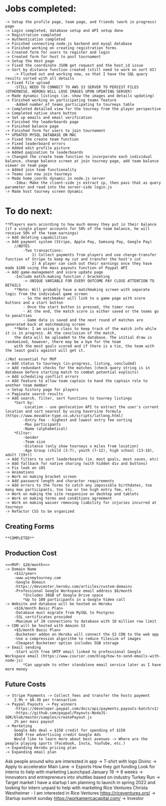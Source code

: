 # Jobs completed:
    -> Setup the profile page, team page, and friends (work in progress) page
    -> Login completed, database setup and API setup done
    -> Registration completed
    -> Authentication completed
    -> Finished connecting node.js backend and mysql database
    -> Finished working on creating registration forms
    -> Created form for users to register and login
    -> Created form for host to post tournament
    -> Setup the Host page
    -> Fixed the coordinate JSON get request and the host_id issue
    -> Sort by distance function created (still need to work on sort UI)
        -> Flushed out and working now, so that I have the SQL query results sorted with all details
    -> Fixed file upload
        -STILL NEED TO CONNECT TO AWS S3 SERVER TO PERSIST FILES (OTHERWISE, HEROKU WILL LOSE IMAGES UPON UPDATING SERVER)
    -> Made dynamic listings (ie. show the images and details updating)
    -> Finished working on participating teams feature
        -Added number_of_teams_participating to tourneys table
    -> Completed detailed view for the tourney from the player perspective
    -> Completed native share button
    -> Set up emails and email verification
    -> Finished the leaderboards page
    -> Finished balance page
    -> Finished form for users to join tournament
    ** UPDATED MYSQL DATABASE ON MAC
    -> Fixed the create team function
    -> Fixed leaderboard errors
    -> Added edit profile picture
    -> Added pagination to leaderboards
    -> Changed the create team function to incorporate each individual balance, change balance screen at join tourney page, add team balance viewer on team page
    -> Added join team functionality
    -> Teams can now join tourneys
    -> Made home_coords dynamic in node.js server
        -Idea: Make the client-side js extract ip, then pass that as query parameter and read into the server-side login.js
    -> Made host tourney screen dynamic

# To do next:
    **Players earn according to how much money they put in their balance (if a single player accounts for 50% of the team balance, he will receive 50% of the team earnings)
    -> Add deleting capabilities
    -> Add payment system (Stripe, Apple Pay, Samsung Pay, Google Pay)
        //NOTES
            -Two transactions:
                1) Collect payments from players and use charge-transfer function of Stripe to keep my cut and transfer the host's cut
                2) A player can cash out their earnings once they have made $100 using the mass payouts function of Paypal API
    -> Add game-management and score update page
        -Include match-making function / bracketing
            -> UNIQUE VARIABLE FOR EVERY OUTCOME PAY CLOSE ATTENTION TO DETAILS
        **Note: Will probably have a matchmaking screen with separate logic from the individual game screen
            - So the matchmaker will link to a game page with score buttons and a start button
            - Once the start button is pressed, the timer runs
            - At the end, the match score is either saved or the teams go to penalties
            - Game data is saved and the next round of matches are generated back at matchmaking screen
        **Note: I am using a class to keep track of the match info while it is in progress. At the conclusion of the match,
        the data will be uploaded to the database. The initial draw is randomized, however, there may be a bye for the team
        with the most goals scored and if there is a tie, the team with the least goals against will get it.

    //Not essential for MVP
    -> Add status to tourneys (in-progress, listing, concluded)
    -> Add redundant checks for the matches (check query string is in database before starting match to combat potential exploits)
    -> Add scheduling conflict errors
    -> Add feature to allow team captain to hand the captain role to another team member
    -> Setup history page for players
    -> Paginate search results
    -> Add search, filter, sort functions to tourney listings
        *Sort by:
            -Location - use geolocation API to extract the user's current location and sort nearest by using haversine formula (https://www.movable-type.co.uk/scripts/latlong.html)
            -Entry fee - highest and lowest entry fee sorting
            -Max participants
            -Name (alphabetical)
        *Filter:
            -Gender
            -Team size
            -Distance (only show tourneys x miles from location)
            -Age Group (child (3-7), youth (7-12), high school (13-18),  adult (19+))
    -> Add filters to sort leaderboards (ie. most goals, most saves, etc)
    -> Add fallback for native sharing (with hidden div and buttons)
    -> Fix look on iOS
    -> Animations
    -> Work on making bracket screen
    -> Add password length and character requirements
    -> Add errors to the forms to catch any impossible birthdates, too many max participants, too low or too high entry fee, etc.
    -> Work on making the site responsive on desktop and tablets
    -> Work on making terms and conditions agreement
    -> Work on making waiver removing liability for injuries incurred at tourneys
    -> Refactor CSS to be organized

## Creating Forms
    **COMPLETED**

## Production Cost
    <<<MVP: $28/month>>>
    -> Domain Name
        <$12/year>
        -www.winmytourney.com
        -Google Domain
        -https://devcenter.heroku.com/articles/custom-domains
        -Professional Google Workspace email address $6/month
            *Includes 30GB of Google Drive space
            *Up to 100 participants in a Google Video call
    -> Website and database will be hosted on Heroku
        <$16/month Basic Plan>
        -Database must migrate from MySQL to Postgres
        -SSL certificates provided
        -Maximum of 20 connections to database with 10 million row limit
    -> CDN will be hosted with Amazon S3
        <$5/month Basic Plan>
        -Bucketeer addon on Heroku will connect the S3 CDN to the web app
        -Use a compression algorithm to reduce filesize of images
        -Cheapest Bucketeer option includes 5GB storage
    -> Email sending
        -Start with free SMTP email linked to professional Google Workspace email (https://www.courier.com/blog/how-to-send-emails-with-node-js)
            *Can upgrade to other standalone email service later as I have more money

## Future Costs
    -> Stripe Payments -> Collect fees and transfer the hosts payment
        2.9% + $0.30 per transaction
    -> Paypal Payouts -> Pay winners
        -https://developer.paypal.com/docs/api/payments.payouts-batch/v1/
        -https://github.com/paypal/Payouts-NodeJS-SDK/blob/master/samples/createPayout.js
        2% per mass payout
    -> Marketing
        Google Ads deal = $150 credit for spending of $150
        $500 free advertising credit Google Ads
        Would like to learn more about best avenues -> Where are the people playing sports (Facebook, Insta, YouTube, etc.)
    -> Expanding Heroku pricing plan
    -> Expanding email plan

Ask people around who are interested in app -> T-shirt with logo
Divinc -> Apply to accelerator
Main Lane -> Esports How they got funding
Look for interns to help with marketing
Launchpad January 19 -> 6 weeks -> Innovators and entrepreneurs into shuttles based on industry
Turkey Run -> Target market
I have a startup I am planning to launch in spring 2022 and looking for intern unpaid to help with marketing
Rice Ventures Christa Westheimer - I am interested in Rice Ventures https://riceventures.org/ -> Startup summit sunday
https://workamericacapital.com/ -> Investor